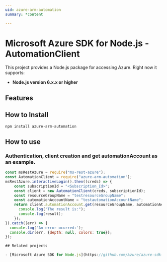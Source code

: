 ```yaml
---
uid: azure-arm-automation
summary: *content

---
```

# Microsoft Azure SDK for Node.js - AutomationClient
This project provides a Node.js package for accessing Azure. Right now it supports:
- **Node.js version 6.x.x or higher**

## Features


## How to Install

```bash
npm install azure-arm-automation
```

## How to use

### Authentication, client creation and get automationAccount as an example.

```javascript
const msRestAzure = require("ms-rest-azure");
const AutomationClient = require("azure-arm-automation");
msRestAzure.interactiveLogin().then((creds) => {
    const subscriptionId = "<Subscription_Id>";
    const client = new AutomationClient(creds, subscriptionId);
    const resourceGroupName = "testresourceGroupName";
    const automationAccountName = "testautomationAccountName";
    return client.automationAccount.get(resourceGroupName, automationAccountName).then((result) => {
      console.log("The result is:");
      console.log(result);
    });
}).catch((err) => {
  console.log('An error ocurred:');
  console.dir(err, {depth: null, colors: true});
});

## Related projects

- [Microsoft Azure SDK for Node.js](https://github.com/Azure/azure-sdk-for-node)
